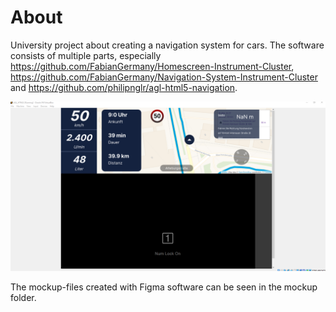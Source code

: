 # About
University project about creating a navigation system for cars. 
The software consists of multiple parts, especially https://github.com/FabianGermany/Homescreen-Instrument-Cluster, https://github.com/FabianGermany/Navigation-System-Instrument-Cluster and https://github.com/philipnglr/agl-html5-navigation.

![preview](readme_files/preview.png)

The mockup-files created with Figma software can be seen in the mockup folder.